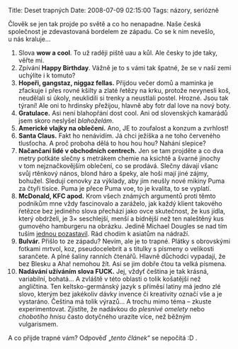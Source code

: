 Title: Deset trapných
Date: 2008-07-09 02:15:00
Tags: názory, seriózně

Člověk se jen tak projde po světě a co ho nenapadne. Naše česká společnost je zdevastovaná bordelem ze západu. Co se k nim nevešlo, u nás kraluje…

1.  Slova **wow a cool**. To už raději piště uau a kůl. Ale česky to jde taky, věřte mi.
2.  Zpívání **Happy Birthday**. Vážně je to s vámi tak špatné, že se v naší zemi uchýlíte i k tomuto?
3.  **Hopeři, gangstaz, niggaz fellas.** Přijdou večer domů a maminka je zfackuje i přes rovné kšilty a zlaté řetězy na krku, protože nevynesli koš, neudělali si úkoly, neuklidili si trenky a neustlali postel. Hrozné. Jsou tak týraní! Ale oni to hrdinsky přežijou, hlavně aby fotr dal love na nový boty.
4.  **Gratulace.** Asi není blahopřání dost cool. Ani od slovenských kamarádů jsem skoro neslyšel *blahoželám*.
5.  **Americké vlajky na oblečení.** Ano, JE to zoufalost a konzum a zvrhlost!
6.  **Santa Claus.** Fakt ho nenávidím. Já chci ježíška a ne toho červeného tlusťocha. A proč proboha dělá to hou hou hou? Nahání slepice?
7.  **Načančaní lidé v obchodních centrech.** Jen se tam projděte a co dva metry potkáte slečny s metrákem chemie na ksichtě a švarné jinochy v tom nejznačkovějším oblečení, co se prodává. Slečny dávají všanc svůj rtěnkový nános, blond háro a špeky, ale hoši mají jiné zájmy, bohužel. Sledují cenovky za výklady, aby jim neušly nové mikiny Puma za čtyři tisíce. Puma je přece Puma voe, to je kvalita, to se vyplatí.
8.  **McDonald, KFC apod.** Krom všech známých argumentů proti těmto podnikům mne vždy fascinovalo a zaráželo, jak každý klient takového řetězce bez jediného slova přechází jako ovce skutečnost, že kus jídla, který obdrželi, je 3× seschlejší, menší a bídnější než ten naleštěný kus gumového hamburgeru na obrázku. Jedině Michael Dougles se nad tím tuším [jednou pozastavil](http://www.csfd.cz/film/8221-falling-down/). Rád chodím k asiatům na nádraží.
9.  **Bulvár.** Přišlo to ze západu? Nevím, ale je to trapné. Plátky s obrovskými fotkami mrtvol, koz, pseudocelebrit a s titulky s písmeny o velikosti sarančete. A plné šaliny ranních čtenářů. Hlavně důchodci vypadají, že bez Blesku a Aha! nemohou žít. Asi se jim dobře čtou ta velká písmena.
10. **Nadávání užíváním slova FUCK.** Jej, vždyť čeština je tak krásná, variabilní, bohatá… A zvláště v této oblasti o tolik košatější než angličtina. Ten keltsko-germánský jazyk s příměsí latiny má jedno zlé slovo, kterým bez jakékoliv dávky invence či kreativity označí vše a je vystaráno. Čeština má tolik výrazů… A trochu mimo téma – zkuste experimentovat. Zjistíte, že nadávkou do *plesnivé omelety* nebo *chobotího hnisu* často dotyčného urazíte více, než běžným vulgarismem.

A co přijde trapné vám? Odpověď „*tento článek*“ se nepočítá :D .